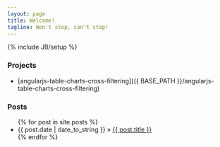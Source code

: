 ```yaml
---
layout: page
title: Welcome!
tagline: Won't stop, can't stop!
---
```

{% include JB/setup %}

### Projects
* [angularjs-table-charts-cross-filtering]({{ BASE_PATH }}/angularjs-table-charts-cross-filtering)

### Posts
<ul class="posts">
  {% for post in site.posts %}
    <li><span>{{ post.date | date_to_string }}</span> &raquo; <a href="{{ BASE_PATH }}{{ post.url }}">{{ post.title }}</a></li>
  {% endfor %}
</ul>



